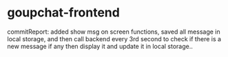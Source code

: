 # goupchat-frontend

commitReport: added show msg on screen functions, saved all message in local storage, and then call backend every 3rd second to check if there is a new message if any then display it and update it in local storage..